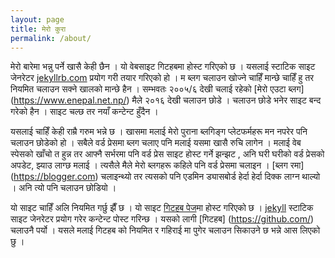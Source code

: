```yaml
---
layout: page
title: मेरो कुरा
permalink: /about/
---
```


मेरो बारेमा भन्नु पर्ने खासै केही छैन । यो वेबसाइट गिटहबमा होस्ट गरिएको छ । यसलाई स्टाटिक साइट जेनरेटर  [jekyllrb.com](https://jekyllrb.com/) प्रयोग गरी तयार गरिएको हो । म ब्लग चलाउन खोज्ने चाहिँ मान्छे चाहिँ हु तर नियमित चलाउन सक्ने खालको मान्छे हैन । सम्भवतः २००५/६ देखी चलाई रहेको [मेरो एउटा ब्लग] (https://www.enepal.net.np/) मैले २०१६ देखी चलाउन छोडे । चलाउन छोडे भनेर साइट बन्द गरेको हैन । साइट चल्छ तर नयाँ कन्टेन्ट हुँदैन । 

यसलाई चाहिँ केही राम्रै गरुम भन्ने छ । खासमा मलाई मेरो पुराना ब्लगिङ्ग प्लेटफर्महरू मन नपरेर पनि चलाउन छोडेको हो ।  सबैले वर्ड प्रेसमा ब्लग चलाए पनि मलाई यसमा खासै रुचि लागेन ।  मलाई वेब स्पेसको खाँचो त हुन्न तर आफ्नै सर्भरमा पनि वर्ड प्रेस साइट होस्ट गर्ने झन्झट , अनि घरी घरीको वर्ड प्रेसको अपडेट, झ्याउ लाग्छ मलाई । त्यसैले मैले मेरो ब्लगहरू कहिले पनि वर्ड प्रेसमा चलाइन । [ब्लग रमा] (https://blogger.com) चलाइन्थ्यो तर त्यसको पनि एडमिन ड्यासबोर्ड हेर्दा हेर्दा दिक्क लाग्न थाल्यो । अनि त्यो पनि चलाउन छोडियो । 

यो साइट चाहिँ अलि नियमित गर्छु झैँ छ । यो साइट [गिटहब पेज](https://pages.github.com/)मा होस्ट गरिएको छ । [jekyll](https://github.com/jekyll/jekyll) स्टाटिक साइट जेनरेटर प्रयोग गरेर कन्टेन्ट पोस्ट गरिन्छ । यसको लागी [गिटहब] (https://github.com/) चलाउनै पर्यो । यसले मलाई गिटहब को नियमित र गहिराई मा पुगेर चलाउन सिकाउने छ भन्ने आस लिएको छु । 
